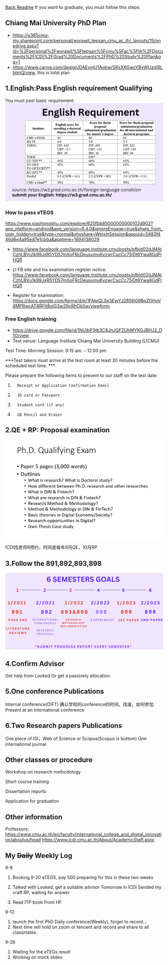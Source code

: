 [Back Readme](../README.md) 
If you want to graduate, you must follow this steps:

## Chiang Mai University PhD Plan
+ https://o365cmu-my.sharepoint.com/personal/worawit_tepsan_cmu_ac_th/_layouts/15/onedrive.aspx?id=%2Fpersonal%2Fworawit%5Ftepsan%5Fcmu%5Fac%5Fth%2FDocuments%2FICDI%2FGrad%20Documents%2FPhD%20Study%20Plan&ga=1
+ https://www.canva.com/design/DAEvmU1Aobw/SRxXKGwcYByWUzql9LbtmQ/view, this is total plan

## 1.English:Pass English requirement Qualifying 
You must past basic requirement:
![](https://raw.githubusercontent.com/jhfnetboy/MarkDownImg/main/img/202309080926743.png)

### How to pass eTEGS
https://www.xiaohongshu.com/explore/620fbb85000000000102d902?app_platform=android&app_version=8.4.0&ignoreEngage=true&share_from_user_hidden=true&type=normal&xhsshare=WeixinSession&appuid=5483f446d6e4a95ed7e1cbba&apptime=1694138029

+ https://www.facebook.com/language.institute.cmu/posts/pfbid02dJMAtCzhLBVu1k99JxR5YD57mXoFRcDeusumu6yzwrCucCc75iDt6Ywa8GdPjHQfl

+ LI FB site and his examination register notice: https://www.facebook.com/language.institute.cmu/posts/pfbid02dJMAtCzhLBVu1k99JxR5YD57mXoFRcDeusumu6yzwrCucCc75iDt6Ywa8GdPjHQfl
+ Register for examination: https://docs.google.com/forms/d/e/1FAIpQLSe3EwYJ2856l09BqZOHoV8MPRwcAT8RFlt8oIG3w29oRhOkSw/viewform

### Free English training
+ https://drive.google.com/file/d/1NUlbP3tb3C8JnJQFZUhMYKGJBHJ2_D1O/view
+ Test venue: Language Institute Chiang Mai University Building (LICMU)

Test Time: Morning Session: 9:15 am. – 12.00 pm.

***Test takers must arrive at the test room at least 30 minutes before the scheduled test time. ***

 

Please prepare the following items to present to our staff on the test date:

1.       Receipt or Application Confirmation Email

2.       ID card or Passport 

3.       Student card (if any)

4.       2B Pencil and Eraser



## 2.QE + RP: Proposal examination 
![](https://raw.githubusercontent.com/jhfnetboy/MarkDownImg/main/img/202309080933812.jpg)


ICDI找老师R预约，时间是每年9月QE，10月RP


## 3.Follow the 891,892,893,898
![](https://raw.githubusercontent.com/jhfnetboy/MarkDownImg/main/img/202309080936418.png)


## 4.Confirm Advisor

Get help from Looked
Or get a passively allocation



## 5.One conference Publications
Internal conference(DIFT) 
确认学校的conference的时间，找谁，如何参加
Present at an international conference



## 6.Two Research papers Publications

One piece of ISI，Web of Science or Scopus(Scopus is bottom)
One international journal


## Other classes or procedure

Workshop on research methodology 

Short course training 

Dissertation reports 

Application for graduation

## Other information
Professors: https://www.cmu.ac.th/en/faculty/international_college_and_digital_innovation/aboutus/head
https://www.icdi.cmu.ac.th/About/AcademicStaff.aspx


## My ~~Daily~~ Weekly Log

9-8
1. Booking 9-20 eTEGS, pay 500 
preparing for this in these two weeks
2. Talked with Looked, get a suitable advisor
   Tomorrow in ICDI
   Sended my craft RP, waiting for answer

3. Read ITP book
   From HF

9-12
1. launch the first PhD Daily conference(Weekly), forget to record...
2. Next time will hold on zoom or tencent and record and share to all classmates.

9-26
1. Waiting for the eTEGs result
2. Working on mock slides
